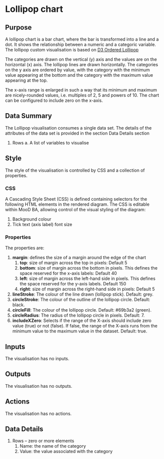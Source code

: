 # Lollipop chart

## Purpose
A lollipop chart is a bar chart, where the bar is transformed into a line and a dot. It shows the relationship between a numeric and a categoric variable. The lollipop custom visualisation is based on [D3 Ordered Lollipop](https://www.d3-graph-gallery.com/graph/lollipop_ordered.html)

The categories are drawn on the vertical (y) axis and the values are on the horizontal (x) axis. The lollipop lines are drawn horizontally. The categories on the y axis are ordered by value, with the category with the minimum value appearing at the bottom and the category with the maximum value appearing at the top.

The x-axis range is enlarged in such a way that its minimum and maximum are nicely-rounded values, i.e. multiples of 2, 5 and powers of 10. The chart can be configured to include zero on the x-axis.

## Data Summary
The Lollipop visualisation consumes a single data set. The details of the attributes of the data set is provided in the section Data Details section
1.	Rows
    a.	A list of variables to visualise

## Style
The style of the visualisation is controlled by CSS and a collection of properties.

### CSS
A Cascading Style Sheet (CSS) is defined containing selectors for the following HTML elements in the rendered diagram. The CSS is editable within MooD BA, allowing control of the visual styling of the diagram:
1. Background colour
1. Tick text (axis label) font size

### Properties
The properties are:
1. __margin__: defines the size of a margin around the edge of the chart
    1. __top__: size of margin across the top in pixels: Default 5
    1. __bottom__: size of margin across the bottom in pixels. This defines the space reserved for the x-axis labels: Default 40
    1. __left__: size of margin across the left-hand side in pixels. This defines the space reserved for the y-axis labels. Default 150
    1. __right__: size of margin across the right-hand side in pixels: Default 5
1. __lineStroke__: The colour of the line drawn (lollipop stick). Default: grey.
1. __circleStroke__: The colour of the outline of the lollipop circle. Default: black.
1. __circleFill__: The colour of the lollipop circle. Default: #69b3a2 (green).
1. __circleRadius__: The radius of the lollipop circle in pixels. Default: 7.
1. __includeXZero__: Selects if the range of the X-axis should include zero value (true) or not (false). If false, the range of the X-axis runs from the minimum value to the maximum value in the dataset. Default: true.

## Inputs
The visualisation has no inputs.

## Outputs
The visualisation has no outputs.

## Actions
The visualisation has no actions.

## Data Details
1.	Rows – zero or more elements
    1. Name: the name of the category
    1. Value: the value associated with the category

